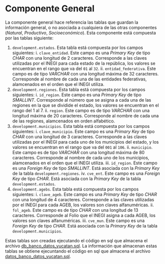 # Componente General

La componente general hace referencia las tablas que guardan la información general, o no asociada a cualquiera de las otras componentes (_Natural_, _Productivo_, _Socioeconómico_). Esta componente está compuesta por las tablas siguiente:
1. `development.estados`. Esta tabla está compuesta por los campos siguientes:
    i. `clave_entidad`. Este campo es una _Primary Key_ de tipo _CHAR_ con una longitud de 2 caracteres. Corresponde a las claves utilizadas por el INEGI para cada estado de la república, los valores se encuentran en el rango que va del `01` al `32`.
    ii. `entidad_federativa`. Este campo es de tipo _VARCHAR_ con una longitud máxima de 32 caracteres. Corresponde al nombre de cada una de las entidades federativas, alamcenados en el orden que el INEGI utiliza.
2. `development.regiones`. Esta tabla está compuesta por los campos siguientes:
    i. `id_region`. Este campo es una _Primary Key_ de tipo _SMALLINT_. Corresponde al número que se asigna a cada una de las regiones en la que se dividide el estado, los valores se encuentran en el rango del $1$ al $7$.
    ii. `region`. Este campo es de tipo _VARCHAR_ con una longitud máxima de 20 caracteres. Corresponde al nombre de cada una de las regiones, alamcenados en orden alfabético.
3. `development.municipios`. Esta tabla está compuesta por los campos siguientes:
    i. `clave_municipio`. Este campo es una _Primary Key_ de tipo _CHAR_ con una longitud de 3 caracteres. Corresponde a las claves utilizadas por el INEGI para cada uno de los municipios del estado, y los valores se encuentran en el rango que va del `001` al `106`. 
    ii. `municipio`. Este campo es de tipo _VARCHAR_ con una longitud máxima de 80 caracteres. Corresponde al nombre de cada uno de los municipios, alamcenados en el orden que el INEGI utiliza.
    iii. `id_region`. Este campo es una _Foreign Key_ de tipo _SMALLINT_. Está asociada con la _Primary Key_ de la tabla `development.regiones`.
    iv. `cve_ent`. Este campo es una _Foreign Key_ de tipo _CHAR_. Está asociada con la _Primary Key_ de la tabla `development.estados`.
4. `development.agebs`. Esta tabla está compuesta por los campos siguientes:
    i. `clave_ageb`. Este campo es una _Primary Key_ de tipo _CHAR_ con una longitud de 4 caracteres. Corresponde a las claves utilizadas por el INEGI para cada AGEB, los valores son claves alfanuméricas.
    ii. `fol_ageb`. Este campo es de tipo _CHAR_ con una longitud de 13 caracteres. Corresponde al Folio que el INEGI asigna a cada AGEB, los valores son claves alfanuméricas.
    iii. `cve_mun`. Este campo es una _Foreign Key_ de tipo _CHAR_. Está asociada con la _Primary Key_ de la tabla `development.municipios`.

Estas tablas son creadas ejecutando el código en sql que almacena el archivo [db_banco_datos_yucatan.sql](db_banco_datos_yucatan.sql). La información que almacenan estas tablas se obtiene ejecuntando el código en sql que almacena el archivo [datos_banco_datos_yucatan.sql](datos_banco_datos_yucatan.sql).

